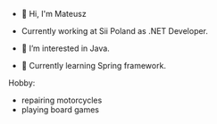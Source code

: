 - 👋 Hi, I'm Mateusz
- Currently working at Sii Poland as .NET Developer.

- 👀 I’m interested in Java.
- 🌱 Currently learning Spring framework.


Hobby:
 - repairing motorcycles
 - playing board games
   
<!---
mrcombajn/mrcombajn is a ✨ special ✨ repository because its `README.md` (this file) appears on your GitHub profile.
You can click the Preview link to take a look at your changes.
--->
